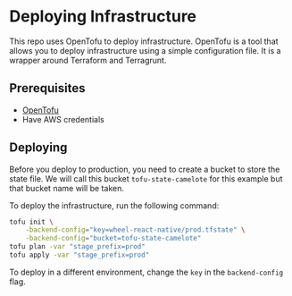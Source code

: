 # Deploying Infrastructure

This repo uses OpenTofu to deploy infrastructure. OpenTofu is a tool that allows you to deploy infrastructure using a simple configuration file. It is a wrapper around Terraform and Terragrunt.

## Prerequisites

- [OpenTofu](https://opentofu.org/docs/intro/install/)
- Have AWS credentials

## Deploying

Before you deploy to production, you need to create a bucket to store the state file. We will call
this bucket `tofu-state-camelote` for this example but that bucket name will be taken.

To deploy the infrastructure, run the following command:

```bash
tofu init \
    -backend-config="key=wheel-react-native/prod.tfstate" \
    -backend-config="bucket=tofu-state-camelote"
tofu plan -var "stage_prefix=prod"
tofu apply -var "stage_prefix=prod"
```

To deploy in a different environment, change the `key` in the `backend-config` flag.

